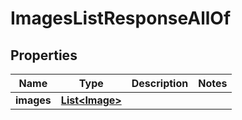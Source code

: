 

# ImagesListResponseAllOf


## Properties

| Name | Type | Description | Notes |
|------------ | ------------- | ------------- | -------------|
|**images** | [**List&lt;Image&gt;**](Image.md) |  |  |



